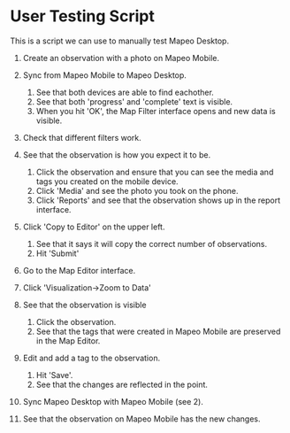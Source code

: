# User Testing Script

This is a script we can use to manually test Mapeo Desktop.

1. Create an observation with a photo on Mapeo Mobile.
2. Sync from Mapeo Mobile to Mapeo Desktop.

    1. See that both devices are able to find eachother.
    2. See that both 'progress' and 'complete' text is visible.
    3. When you hit 'OK', the Map Filter interface opens and new data is visible.
    
3. Check that different filters work.
4. See that the observation is how you expect it to be.
    
    1. Click the observation and ensure that you can see the media and tags you
     created on the mobile device.
    2. Click 'Media' and see the photo you took on the phone.
    3. Click 'Reports' and see that the observation shows up in the report
     interface.
     
5. Click 'Copy to Editor' on the upper left.
    1. See that it says it will copy the correct number of observations.
    2. Hit 'Submit'
    
6. Go to the Map Editor interface.
7. Click 'Visualization->Zoom to Data'
8. See that the observation is visible

    1. Click the observation.
    2. See that the tags that were created in Mapeo Mobile are preserved in the
     Map Editor.
9. Edit and add a tag to the observation.

    1. Hit 'Save'.
    2. See that the changes are reflected in the point.
10. Sync Mapeo Desktop with Mapeo Mobile (see 2).
11. See that the observation on Mapeo Mobile has the new changes.

  
